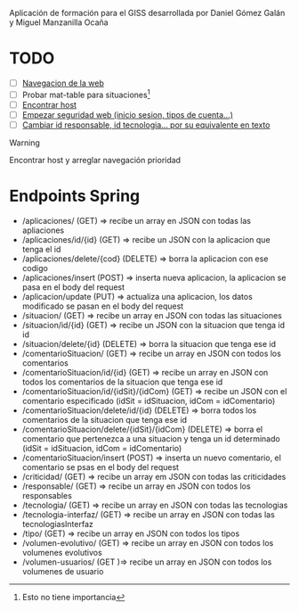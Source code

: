 Aplicación de formación para el GISS desarrollada por Daniel Gómez Galán y Miguel Manzanilla Ocaña

# TODO
  - [ ] [Navegacion de la web](https://github.com/miguelmanzanillaocana/formacion/issues/2)
  - [ ] Probar mat-table para situaciones[^1]
  - [ ] [Encontrar host](https://github.com/miguelmanzanillaocana/formacion/issues/5)
  - [ ] [Empezar seguridad web (inicio sesion, tipos de cuenta...)](https://github.com/miguelmanzanillaocana/formacion/issues/4)
  - [ ] [Cambiar id responsable, id tecnologia... por su equivalente en texto](https://github.com/miguelmanzanillaocana/formacion/issues/3)

> [!WARNING]
> Encontrar host y arreglar navegación prioridad

# Endpoints Spring
  - /aplicaciones/ (GET) => recibe un array en JSON con todas las apliaciones
  - /aplicaciones/id/{id} (GET) => recibe un JSON con la aplicacion que tenga el id
  - /aplicaciones/delete/{cod} (DELETE) => borra la aplicacion con ese codigo
  - /aplicaciones/insert (POST) => inserta nueva aplicacion, la aplicacion se pasa en el body del request
  - /aplicacion/update (PUT) => actualiza una aplicacion, los datos modificado se pasan en el body del request
  - /situacion/ (GET) => recibe un array en JSON con todas las situaciones
  - /situacion/id/{id} (GET) => recibe un JSON con la situacion que tenga id id
  - /situacion/delete/{id} (DELETE) => borra la situacion que tenga ese id
  - /comentarioSituacion/ (GET) => recibe un array en JSON con todos los comentarios
  - /comentarioSituacion/id/{id} (GET) => recibe un array en JSON con todos los comentarios de la situacion que tenga ese id
  - /comentarioSituacion/id/{idSit}/{idCom} (GET) => recibe un JSON con el comentario especificado (idSit = idSituacion, idCom = idComentario)
  - /comentarioSituacion/delete/id/{id} (DELETE) => borra todos los comentarios de la situacion que tenga ese id
  - /comentarioSituacion/delete/{idSit}/{idCom} (DELETE) => borra el comentario que pertenezca a una situacion y tenga un id determinado (idSit = idSituacion, idCom = idComentario)
  - /comentarioSituacion/insert (POST) => inserta un nuevo comentario, el comentario se psas en el body del request
  - /criticidad/ (GET) => recibe un array em JSON con todas las criticidades
  - /responsable/ (GET) => recibe un array en JSON con todos los responsables
  - /tecnologia/ (GET) => recibe un array en JSON con todas las tecnologias
  - /tecnologia-interfaz/ (GET) => recibe un array en JSON con todas las tecnologiasInterfaz
  - /tipo/ (GET) => recibe un array en JSON con todos los tipos
  - /volumen-evolutivo/ (GET) => recibe un array en JSON con todos los volumenes evolutivos
  - /volumen-usuarios/ (GET )=> recibe un array en JSON con todos los volumenes de usuario


[^1]: Esto no tiene importancia
